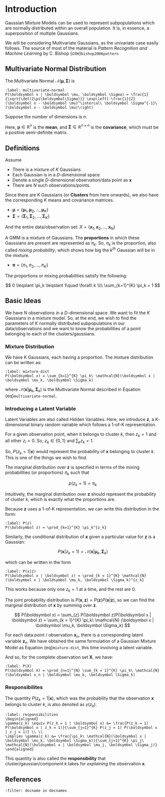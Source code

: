 # Introduction

Gaussian Mixture Models can be used to represent subpopulations which are normally distributed within an overall population. It is, in essence, a superposition of multiple Gaussians.

We will be considering Multivariate Gaussians, as the univariate case easily follows. The source of most of the material is *Pattern Recognition and Machine Learning* by C. Bishop {cite}`bishop2006pattern`

## Multivariate Normal Distribution

The Multivariate Normal $\mathcal{N}(\boldsymbol{\mu}, \boldsymbol{\Sigma})$ is 

```{math}
:label: multivariate-normal
P(\boldsymbol x | \boldsymbol \mu, \boldsymbol \Sigma) = \frac{1}{\sqrt{\det(2\pi\boldsymbol\Sigma)}} \exp\left(-\frac{1}{2}(\boldsymbol x - \boldsymbol \mu)^\intercal\ \boldsymbol \Sigma^{-1}\ (\boldsymbol x - \boldsymbol \mu)\right)
```

Suppose the number of dimensions is $n$.

Here, $\boldsymbol \mu \in \mathbb{R}^n$ is the **mean**, and $\boldsymbol \Sigma \in \mathbb{R}^{n \times n}$ is the **covariance**, which must be a positive semi-definite matrix.

## Definitions

Assume

- There is a mixture of $K$ Gaussians
- Each Gaussian is in a $D$-dimensional space
- Denote a single $D$-dimensional observation/data point as $\boldsymbol x$
- There are $N$ such observations/points.

Since there are $K$ Gaussians (or **Clusters** from here onwards), we also have the corresponding $K$ means and covariance matrices.

- $\boldsymbol\mu = \{\boldsymbol \mu_1, \boldsymbol \mu_2, \dots, \boldsymbol \mu_K\}$
- $\boldsymbol\Sigma = \{\boldsymbol \Sigma_1, \boldsymbol \Sigma_2, \dots, \boldsymbol \Sigma_K\}$

And the entire data/observation set: $X = \{\boldsymbol x_1, \boldsymbol x_2, \dots, \boldsymbol x_N\}$

A GMM is a mixture of Gaussians. The **proportions** in which these Gaussians are present are represented as $\pi_k$. So, $\pi_k$ is the proportion, also called *mixing probability*, which shows how big the $k^{th}$ Gaussian will be in the mixture.

- $\boldsymbol \pi = \{\pi_1, \pi_2, \dots, \pi_K\}$

The proportions or mixing probabilities satisfy the following:

$$
0 \leqslant \pi_k \leqslant 1\quad \forall\ k \\\\
\sum_{k=1}^{K} \pi_k = 1
$$

## Basic Ideas

We have $N$ observations in a $D$-dimensional space. We want to fit the $K$ Gaussians in a mixture model. So, at the end, we wish to find the parameters of $K$ normally distributed subpopulations in our data/observations and we want to know the probabilities of a point belonging to each of the clusters/gaussians.

### Mixture Distribution

We have K Gaussians, each having a proportion. The mixture distribution can be written as:

```{math}
:label: mixture-dist
P(\boldsymbol x) = \sum_{k=1}^{K} \pi_k\ \mathcal{N}(\boldsymbol x | \boldsymbol \mu_k, \boldsymbol \Sigma_k)
```

where $\mathcal{N}(\boldsymbol x | \boldsymbol \mu_k, \boldsymbol \Sigma_k)$ is the Multivariate Normal described in Equation {eq}`multivariate-normal`.

### Introducing a Latent Variable

Latent Variables are also called Hidden Variables. Here, we introduce $\boldsymbol z$, a $K$-dimensional binary random variable which follows a 1-of-K representation.

For a given observation point, when it belongs to cluster $k$, then $z_k = 1$ and all other $z_i = 0$. So, $z_k \in \{0, 1\}$ and $\sum_k z_k = 1$.

So, $P(z_{k} = 1 | \boldsymbol x)$ would represent the probability of $\boldsymbol x$ belonging to cluster $k$. This is one of the things we wish to find.

The marginal distribution over $\boldsymbol z$ is specified in terms of the mixing probabilities (or proportions) $\pi_k$ such that

$$
p(z_k = 1) = \pi_k
$$

Intuitively, the marginal distribution over $\boldsymbol z$ should represent the probability of cluster $k$, which is exactly what the proportions are.

Because $\boldsymbol z$ uses a 1-of-K representation, we can write this distribution in the form:

```{math}
:label: P(z)
P(\boldsymbol z) = \prod_{k=1}^{K} \pi_k^{z_k}
```

Similarly, the conditional distribution of $\boldsymbol x$ given a particular value for $\boldsymbol z$ is a Gaussian:

$$
P(\boldsymbol x | z_k = 1) = \mathcal{N}(\boldsymbol x | \boldsymbol \mu_k, \boldsymbol \Sigma_k)
$$

which can be written in the form

```{math}
:label: P(x|z)
P(\boldsymbol x | \boldsymbol z) = \prod_{k = 1}^{K} \mathcal{N}(\boldsymbol x | \boldsymbol \mu_k, \boldsymbol \Sigma_k)^{z_k}
```

This works because only one $z_k = 1$ at a time, and the rest are 0.

The joint probability distribution is $P(\boldsymbol x, \boldsymbol z) = P(\boldsymbol z) P(\boldsymbol x | \boldsymbol z)$, so we can find the marginal distribution of $\boldsymbol x$ by summing over $\boldsymbol z$.

$$
P(\boldsymbol x) = \sum_{z} P(\boldsymbol z)P(\boldsymbol x | \boldsymbol z) = \sum_{k = 1}^{K} \pi_k\ \mathcal{N} (\boldsymbol x | \boldsymbol \mu_k, \boldsymbol \Sigma_k)
$$

For each data point / observation $\boldsymbol x_n$, there is a corresponding latent variable $\boldsymbol z_n$. We have obtained the same formulation of a Gaussian Mixture Model as Equation {eq}`mixture-dist`, this time involving a latent variable.

And so, for the complete observation set $\boldsymbol X$, we have:

```{math}
:label: P(X)
P(\boldsymbol X) = \prod_{n=1}^{N} \sum_{k = 1}^{K} \pi_k\ \mathcal{N} (\boldsymbol x_n | \boldsymbol \mu_k, \boldsymbol \Sigma_k)
```

### Responsibilites

The quantity $P(z_k = 1 | \boldsymbol x)$, which was the probability that the observation $\boldsymbol x$ belongs to cluster $k$, is also denoted as $\gamma(z_k)$.

```{math}
:label: responsibilities
\begin{aligned}
\gamma(z_k) \equiv P(z_k = 1 | \boldsymbol x) &= \frac{P(z_k = 1) P(\boldsymbol x | z_k = 1)}{\sum_{j=1}^{K} P(z_j = 1) P(\boldsymbol x | z_j = 1)} \\ \\
\implies \gamma(z_k) &= \frac{\pi_k\ \mathcal{N}(\boldsymbol x | \boldsymbol \mu_k, \boldsymbol \Sigma_k)}{\sum_{j=1}^{K} \pi_j\ \mathcal{N}(\boldsymbol x | \boldsymbol \mu_j, \boldsymbol \Sigma_j)}
\end{aligned}
```

This quantity is also called the **responsibility** that cluster/gaussian/component $k$ takes for *explaining* the observation $\boldsymbol x$.

## References

```{bibliography}
:filter: docname in docnames
```